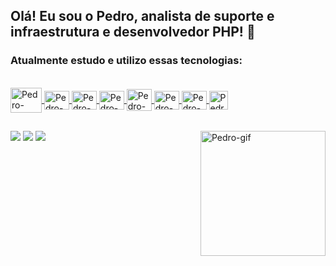 ## Olá! Eu sou o Pedro, analista de suporte e infraestrutura e desenvolvedor PHP! 👋
### Atualmente estudo e utilizo essas tecnologias:


<div style="display: inline_block"><br>
<a href = "https://github.com/pedrohsmelo/pedrohsmelo">
<img align="center" alt="Pedro-PHP" height="40" width="50" src="https://cdn.jsdelivr.net/gh/devicons/devicon/icons/php/php-original.svg"/>
<img align="center" alt="Pedro-MySql" height="30" width="40" src="https://cdn.jsdelivr.net/gh/devicons/devicon/icons/mysql/mysql-original.svg"/>
<img align="center" alt="Pedro-HTML" height="30" width="40" src="https://cdn.jsdelivr.net/gh/devicons/devicon/icons/html5/html5-original.svg"/>
<img align="center" alt="Pedro-CSS" height="30" width="40" src="https://cdn.jsdelivr.net/gh/devicons/devicon/icons/css3/css3-original.svg"/>
<img align="center" alt="Pedro-WP" height="35" width="40" src="https://cdn.jsdelivr.net/gh/devicons/devicon/icons/wordpress/wordpress-plain.svg"/>
<img align="center" alt="Pedro-Azure" height="30" width="40" src="https://cdn.jsdelivr.net/gh/devicons/devicon/icons/azure/azure-original.svg"/>
<img align="center" alt="Pedro-Ubuntu" height="30" width="40" src="https://cdn.jsdelivr.net/gh/devicons/devicon/icons/ubuntu/ubuntu-plain.svg"/>
<img align="center" alt="Pedro-Bash" height="30" width="30" src="https://s2.glbimg.com/AnXNMtY3VON9i-ZO89UgGFg1X2g=/288x0/s.glbimg.com/jo/g1/f/original/2016/07/18/ubuntulogo.png"/>
</div>
<img align="right" alt="Pedro-gif" height="200" src="https://media4.giphy.com/media/kliStk02WKPkHxDUCb/giphy.gif">

  ##
 
<div> 
  <a href="https://www.linkedin.com/in/pedro-h-melo/" target="_blank"><img src="https://img.shields.io/badge/-LinkedIn-%230077B5?style=for-the-badge&logo=linkedin&logoColor=white" target="_blank"></a> 
  <a href="https://www.youtube.com/channel/UCe2qhKRj24PMiJRMe7-7TFA" target="_blank"><img src="https://img.shields.io/badge/YouTube-FF0000?style=for-the-badge&logo=youtube&logoColor=white" target="_blank"></a>
  <a href="https://www.instagram.com/cyber.rasta/" target="_blank"><img src="https://img.shields.io/badge/-Instagram-%23E4405F?style=for-the-badge&logo=instagram&logoColor=white" target="_blank"></a>
</div>



